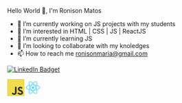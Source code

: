 Hello World 🖖, I'm Ronison Matos

- 🔭 I’m currently working on JS projects with my students
- 👀 I’m interested in HTML | CSS | JS | ReactJS
- 🌱 I’m currently learning JS
- 👯 I’m looking to collaborate with my knoledges
- 📫 How to reach me ronisonmaria@gmail.com

[![LinkedIn Badget](https://img.shields.io/badge/LinkedIn-0077B5?style=for-the-badge&logo=linkedin&logoColor=white&link=https://www.linkedin.com/in/karine-ballardin)](https://www.linkedin.com/in/ronison-matos)


<img alt="JS" title="JavaScript" width="40px" src="https://raw.githubusercontent.com/github/explore/master/topics/javascript/javascript.png"><img alt="JS" title="ReactJS" width="40px" src="https://raw.githubusercontent.com/github/explore/master/topics/react/react.png">
